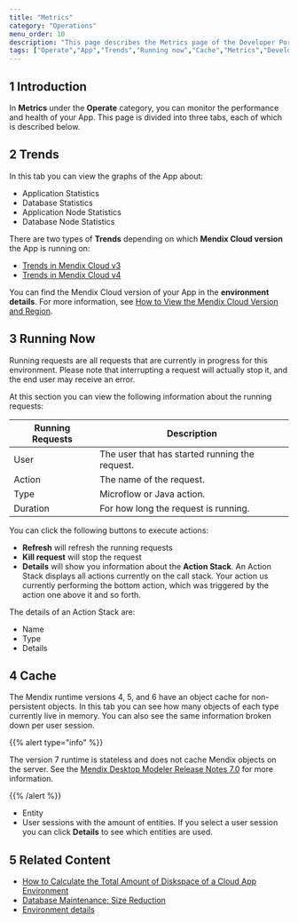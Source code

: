 ```yaml
---
title: "Metrics"
category: "Operations"
menu_order: 10
description: "This page describes the Metrics page of the Developer Portal."
tags: ["Operate","App","Trends","Running now","Cache","Metrics","Developer Portal"]
---
```


## 1 Introduction

In **Metrics** under the **Operate** category, you can monitor the performance and health of your App. This page is divided into three tabs, each of which is described below.

## 2 Trends

In this tab you can view the graphs of the App about:

*   Application Statistics 
*   Database Statistics
*   Application Node Statistics
*   Database Node Statistics

There are two types of **Trends** depending on which **Mendix Cloud version** the App is running on:

*   [Trends in Mendix Cloud v3](/developerportal/operate/trends)
*   [Trends in Mendix Cloud v4](/developerportal/operate/trends-v4)

You can find the Mendix Cloud version of your App in the **environment details**. 
For more information, see [How to View the Mendix Cloud Version and Region](/developerportal/deploy/cloud-version-region).

## 3 Running Now

Running requests are all requests that are currently in progress for this environment. Please note that interrupting a request will actually stop it, and the end user may receive an error.

At this section you can view the following information about the running requests:

| Running Requests | Description
---|---
| User | The user that has started running the request. |
| Action | The name of the request. |
| Type | Microflow or Java action. |
| Duration | For how long the request is running. |

You can click the following buttons to execute actions:

*   **Refresh** will refresh the running requests
*   **Kill request** will stop the request
*   **Details** will show you information about the **Action Stack**. An Action Stack displays all actions currently on the call stack. Your action us currently performing the bottom action, which was triggered by the action one above it and so forth. 

The details of an Action Stack are:

*   Name
*   Type
*   Details

## 4 Cache

The Mendix runtime versions 4, 5, and 6 have an object cache for non-persistent objects. In this tab you can see how many objects of each type currently live in memory. You can also see the same information broken down per user session.

{{% alert type="info" %}}

The version 7 runtime is stateless and does not cache Mendix objects on the server. See the [Mendix Desktop Modeler Release Notes 7.0](/releasenotes/desktop-modeler/7.0) for more information.

{{% /alert %}}

*   Entity
*   User sessions with the amount of entities. If you select a user session you can click **Details** to see which entities are used.


## 5 Related Content

* [How to Calculate the Total Amount of Diskspace of a Cloud App Environment](/howtogeneral/how-to-calculate-diskspace-of-a-cloud-app-environment)
* [Database Maintenance: Size Reduction](/howtogeneral/database-maintenance-size-reduction)
* [Environment details](/developerportal/deploy/environments-details)
